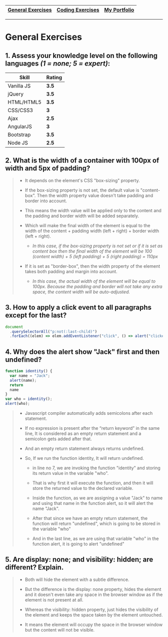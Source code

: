 
| [General Exercises](https://github.com/MaitreyaSahu/first-round/tree/master/general-exercises#readme) | [Coding Exercises](https://github.com/MaitreyaSahu/first-round/tree/master/coding-exercises#readme) | [My Portfolio](https://maitreyasahu.github.io/resume/) |
| ----------------------------------------------------------------------------------------------------- | --------------------------------------------------------------------------------------------------- | ------------------------------------------------------ |
------
# General Exercises
## 1. Assess your knowledge level on the following languages *(1 = none; 5 = expert)*:

| Skill      | Rating  |
| ---------- | ------- |
| Vanilla JS | **3.5** |
| jQuery     | **3.5** |
| HTML/HTML5 | **3.5** |
| CSS/CSS3   | **3**   |
| Ajax       | **2.5** |
| AngularJS  | **3**   |
| Bootstrap  | **3.5** |
| Node JS    | **2.5** |
<!-- 
> - Vanilla JS - **3.5**
> - jQuery - **3.5**
> - HTML/HTML5 - **3.5**
> - CSS/CSS3 - **3**
> - Ajax - **2.5**
> - AngularJS - **3**
> - Bootstrap - **3.5**
> - Node JS - **2.5** -->

## 2. What is the width of a container with 100px of width and 5px of padding?

> - It depends on the element's CSS "box-sizing" property.
> - If the box-sizing property is not set, the default value is "content-box". Then the width property value doesn't take padding and border into account.
> - This means the width value will be applied only to the content and the padding and border width will be added separately.
> - Which will make the final width of the element is equal to the width of the content + padding width (left + right) + border width (left + right).
>
>   - *In this case, if the box-sizing property is not set or if it is set as content box then the final width of the element will be 100 (content width) + 5 (left padding) + 5 (right padding) = 110px*
> 
> - If it is set as "border-box", then the width property of the element takes both padding and margin into account.
>   - *In this case, the actual width of the element will be equal to 100px. Because the padding and border will not take any extra space, the content width will be auto-adjusted.*

## 3. How to apply a click event to all paragraphs except for the last?
```javascript
document
  .querySelectorAll("p:not(:last-child)")
  .forEach((elem) => elem.addEventListener("click", () => alert("clicked")));
```
 
## 4. Why does the alert show "Jack" first and then undefined?
```javascript
function identity() {
  var name = "Jack";
  alert(name);
  return
  name
}
var who = identity();
alert(who);
```
> - Javascript compiler automatically adds semicolons after each statement.
>
> - If no expression is present after the “return keyword” in the same line, It is considered as an empty return statement and a semicolon gets added after that.
> - And an empty return statement always returns undefined. 
> - So, If we run the function identity, It will return undefined.
> 
>   - in line no 7, we are invoking the function "identity" and storing its return value in the variable "who". 
>    - That is why first it will execute the function, and then it will store the returned value to the declared variable.
> 
>    - Inside the function, as we are assigning a value "Jack" to name and using that name in the function alert, so it will alert the name "Jack".
> 
>   - After that since we have an empty return statement, the function will return "undefined", which is going to be stored in the variable "who"
>   - And in the last line, as we are using that variable "who" in the function alert, it is going to alert "undefined"
<!-- > - To avoid this issue, either we can keep the “return expression” on the same line next to the “return keyword” followed by a space character.
> - Or we can wrap our return expression in parenthesis. provided the opening parenthesis must be in the same line with the return keyword. -->


## 5. Are display: none; and visibility: hidden; are different? Explain.
> - Both will hide the element with a subtle difference.
>
> - But the difference is the display: none property, hides the element and it doesn't even take any space in the browser window as if the element is not present at all.
> - Whereas the visibility: hidden property, just hides the visibility of the element and keeps the space taken by the element untouched. 
> - It means the element will occupy the space in the browser window but the content will not be visible.
